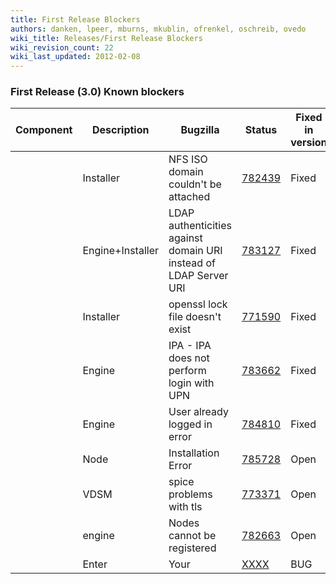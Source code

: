 ```yaml
---
title: First Release Blockers
authors: danken, lpeer, mburns, mkublin, ofrenkel, oschreib, ovedo
wiki_title: Releases/First Release Blockers
wiki_revision_count: 22
wiki_last_updated: 2012-02-08
---
```


### First Release (3.0) Known blockers

| Component          | Description                                                       | Bugzilla                                                     | Status | Fixed in version        |
|--------------------|-------------------------------------------------------------------|--------------------------------------------------------------|--------|-------------------------|
| | Installer        | NFS ISO domain couldn't be attached                               | [782439](https://bugzilla.redhat.com/show_bug.cgi?id=782439) | Fixed  | Merged into engine_3.0 |
| | Engine+Installer | LDAP authenticities against domain URI instead of LDAP Server URI | [783127](https://bugzilla.redhat.com/show_bug.cgi?id=783127) | Fixed  | Merged into engine_3.0 |
| | Installer        | openssl lock file doesn't exist                                   | [771590](https://bugzilla.redhat.com/show_bug.cgi?id=771590) | Fixed  | Merged into engine_3.0 |
| | Engine           | IPA - IPA does not perform login with UPN                         | [783662](https://bugzilla.redhat.com/show_bug.cgi?id=783662) | Fixed  | Merged into engine_3.0 |
| | Engine           | User already logged in error                                      | [784810](https://bugzilla.redhat.com/show_bug.cgi?id=784810) | Fixed  | Merged into engine_3.0 |
| | Node             | Installation Error                                                | [785728](https://bugzilla.redhat.com/show_bug.cgi?id=785728) | Open   |                         |
| | VDSM             | spice problems with tls                                           | [773371](https://bugzilla.redhat.com/show_bug.cgi?id=773371) | Open   |                         |
| | engine           | Nodes cannot be registered                                        | [782663](https://bugzilla.redhat.com/show_bug.cgi?id=782663) | Open   |                         |
| | Enter            | Your                                                              | [XXXX](https://bugzilla.redhat.com/show_bug.cgi?id=XXXX)     | BUG    | HERE                    |
